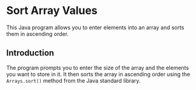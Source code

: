 # Sort Array Values
This Java program allows you to enter elements into an array and sorts them in ascending order.

## Introduction

The program prompts you to enter the size of the array and the elements you want to store in it. It then sorts the array in ascending order using the `Arrays.sort()` method from the Java standard library.
